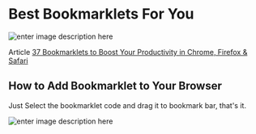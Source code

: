 # Best Bookmarklets For You
![enter image description here](https://files.thetechbasket.com/37-Bookmarklets-to-Boost-Your-Productivity.png)

Article [37 Bookmarklets to Boost Your Productivity in Chrome, Firefox & Safari](https://www.thetechbasket.com/internet/most-useful-bookmarklets/1398/)

## How to Add Bookmarklet to Your Browser

Just Select the bookmarklet code and drag it to bookmark bar, that's it.

![enter image description here](https://files.thetechbasket.com/how-to-install-bookmarklet.gif)
